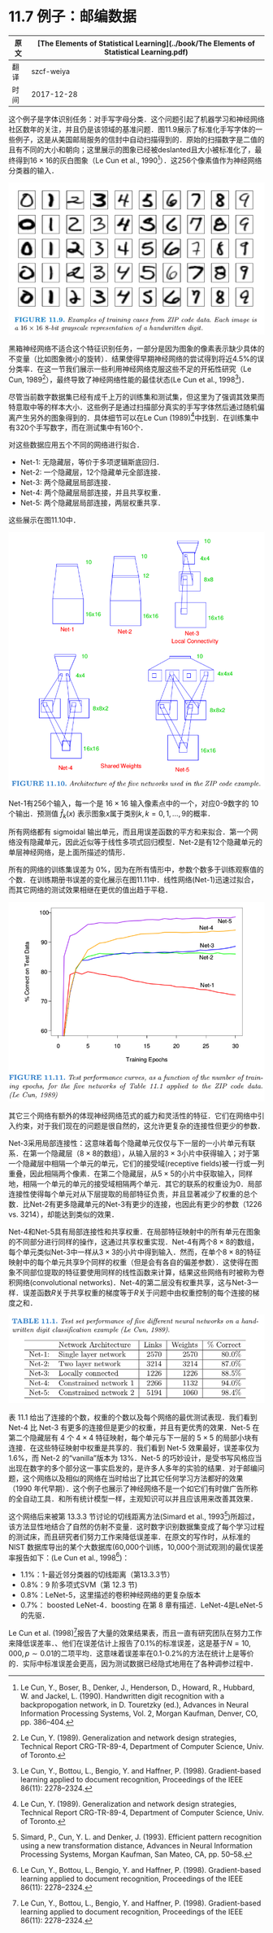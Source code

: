 # 11.7 例子：邮编数据

| 原文   | [The Elements of Statistical Learning](../book/The Elements of Statistical Learning.pdf) |
| ---- | ---------------------------------------- |
| 翻译   | szcf-weiya                               |
| 时间   | 2017-12-28                               |

这个例子是字体识别任务：对手写字母分类．这个问题引起了机器学习和神经网络社区数年的关注，并且仍是该领域的基准问题．图11.9展示了标准化手写字体的一些例子，这是从美国邮局服务的信封中自动扫描得到的．原始的扫描数字是二值的且有不同的大小和朝向；这里展示的图象已经被deslanted且大小被标准化了，最终得到$16\times 16$的灰白图象（Le Cun et al., 1990[^1]）．这256个像素值作为神经网络分类器的输入．

![](../img/11/fig11.9.png)

黑箱神经网络不适合这个特征识别任务，一部分是因为图象的像素表示缺少具体的不变量（比如图象微小的旋转）．结果使得早期神经网络的尝试得到将近4.5%的误分类率．在这一节我们展示一些利用神经网络克服这些不足的开拓性研究（Le Cun, 1989[^2]），最终导致了神经网络性能的最佳状态(Le Cun et al., 1998[^3])．

尽管当前数字数据集已经有成千上万的训练集和测试集，但这里为了强调其效果而特意取中等的样本大小．这些例子是通过扫描部分真实的手写字体然后通过随机偏离产生另外的图象得到的．具体细节可以在Le Cun (1989)[^2]中找到．在训练集中有320个手写数字，而在测试集中有160个．

对这些数据应用五个不同的网络进行拟合．

- Net-1: 无隐藏层，等价于多项逻辑斯底回归．
- Net-2: 一个隐藏层，12个隐藏单元全部连接．
- Net-3: 两个隐藏层局部连接．
- Net-4: 两个隐藏层局部连接，并且共享权重．
- Net-5: 两个隐藏层局部连接，两层权重共享．

这些展示在图11.10中．

![](../img/11/fig11.10.png)

Net-1有256个输入，每一个是 $16\times 16$ 输入像素点中的一个，对应0-9数字的 $10$ 个输出．预测值 $\hat f_k(x)$ 表示图象$x$属于类别$k, k=0,1,\ldots,9$的概率．

所有网络都有 sigmoidal 输出单元，而且用误差函数的平方和来拟合．第一个网络没有隐藏单元，因此近似等于线性多项式回归模型．Net-2是有12个隐藏单元的单层神经网络，是上面所描述的情形．

所有的网络的训练集误差为 $0\%$，因为在所有情形中，参数个数多于训练观察值的个数．在训练期册书误差的变化展示在图11.11中．线性网络(Net-1)迅速过拟合，而其它网络的测试效果相继在更优的值出趋于平稳．

![](../img/11/fig11.11.png)

其它三个网络有额外的体现神经网络范式的威力和灵活性的特征．它们在网络中引入约束，对于我们现在的问题是很自然的，这允许更复杂的连接性但更少的参数．

Net-3采用局部连接性：这意味着每个隐藏单元仅仅与下一层的一小片单元有联系．在第一个隐藏层（$8\times 8$的数组），从输入层的$3\times 3$小片中获得输入；对于第一个隐藏层中相隔一个单元的单元，它们的接受域(receptive fields)被一行或一列重叠，因此相隔两个像素．在第二个隐藏层，从$5\times 5$的小片中获取输入，同样地，相隔一个单元的单元的接受域相隔两个单元．其它的联系的权重设为0．局部连接性使得每个单元对从下层提取的局部特征负责，并且显著减少了权重的总个数．比Net-2有更多隐藏单元的Net-3有更少的连接，也因此有更少的参数（1226 vs. 3214），却能达到类似的效果．

Net-4和Net-5具有局部连接性和共享权重．在局部特征映射中的所有单元在图象的不同部分进行同样的操作，这通过共享权重实现．Net-4有两个$8\times 8$的数组，每个单元类似Net-3中一样从$3\times 3$的小片中得到输入．然而，在单个$8\times 8$的特征映射中的每个单元共享9个同样的权重（但是会有各自的偏差参数）．这使得在图象不同部位提取的特征要使用同样的线性函数来计算，结果这些网络有时被称为卷积网络(convolutional networks)．Net-4的第二层没有权重共享，这与Net-3一样．误差函数$R$关于共享权重的梯度等于$R$关于问题中由权重控制的每个连接的梯度之和．

![](../img/11/tab11.1.png)

表 11.1 给出了连接的个数，权重的个数以及每个网络的最优测试表现．我们看到 Net-4 比 Net-3 有更多的连接但是更少的权重，并且有更优秀的效果．Net-5 在第二个隐藏层有 $4$ 个 $4\times 4$ 特征映射，每个单元与下一层的 $5\times 5$ 的局部小块有连接．在这些特征映射中权重是共享的．我们看到 Net-5 效果最好，误差率仅为 $1.6\%$，而 Net-2 的“vanilla”版本为 $13\%$．Net-5 的巧妙设计，是受书写风格应当出现在数字的多个部分这一事实启发的，是许多人多年的实验的结果．对于邮编问题，这个网络以及相似的网络在当时给出了比其它任何学习方法都好的效果（1990 年代早期）．这个例子也展示了神经网络不是一个如它们有时做广告所称的全自动工具．和所有统计模型一样，主观知识可以并且应该用来改善其效果．

这个网络后来被第 13.3.3 节讨论的切线距离方法(Simard et al., 1993[^4])所超过，该方法显性地结合了自然的仿射不变量．这时数字识别数据集变成了每个学习过程的测试床，而且研究者们努力工作来降低误差率．在原文的写作时，从标准的 NIST 数据库导出的某个大数据库(60,000个训练，10,000个测试观测)的最优误差率报告如下：(Le Cun et al., 1998[^3])：

- $1.1\%$：$1$-最近邻分类器的切线距离（第13.3.3节）
- $0.8\%$：$9$ 阶多项式SVM（第 12.3 节)
- $0.8\%$：LeNet-5，这里描述的卷积神经网络的更复杂版本
- $0.7\%$： boosted LeNet-4．boosting 在第 8 章有描述．LeNet-4是LeNet-5的先驱．

Le Cun et al. (1998)[^3]报告了大量的效果结果表，而且一直有研究团队在努力工作来降低误差率．、他们在误差估计上报告了0.1%的标准误差，这是基于$N=10,000,p\sim 0.01$的二项平均．这意味着误差率在0.1-0.2%的方法在统计上是等价的．实际中标准误差会更高，因为测试数据已经隐式地用在了各种调参过程中．

[^1]: Le Cun, Y., Boser, B., Denker, J., Henderson, D., Howard, R., Hubbard, W. and Jackel, L. (1990). Handwritten digit recognition with a backpropogation network, in D. Touretzky (ed.), Advances in Neural Information Processing Systems, Vol. 2, Morgan Kaufman, Denver, CO, pp. 386–404.
[^2]: Le Cun, Y. (1989). Generalization and network design strategies, Technical Report CRG-TR-89-4, Department of Computer Science, Univ. of Toronto.
[^3]: Le Cun, Y., Bottou, L., Bengio, Y. and Haffner, P. (1998). Gradient-based learning applied to document recognition, Proceedings of the IEEE 86(11): 2278–2324.
[^4]: Simard, P., Cun, Y. L. and Denker, J. (1993). Efficient pattern recognition using a new transformation distance, Advances in Neural Information Processing Systems, Morgan Kaufman, San Mateo, CA, pp. 50–58.
